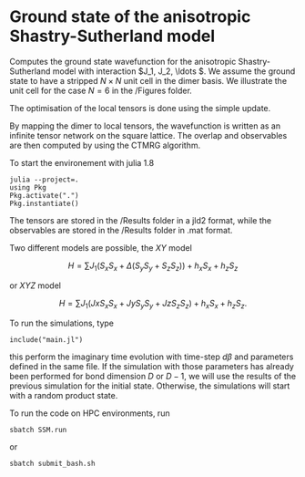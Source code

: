 # Ground state of the anisotropic Shastry-Sutherland model


Computes the ground state wavefunction for the anisotropic Shastry-Sutherland model with interaction $J_1, J_2, \ldots $. We assume the ground state to have a stripped $N\times N$ unit cell in the dimer basis. We illustrate the unit cell for the case $N = 6$ in the /Figures folder.

The optimisation of the local tensors is done using the simple update. 

By mapping the dimer to local tensors, the wavefunction is written as an infinite tensor network on the square lattice. The overlap and observables are then computed by using the CTMRG algorithm.

To start the environement with julia 1.8
```
julia --project=.
using Pkg
Pkg.activate(".")
Pkg.instantiate()
```


The tensors are stored in the /Results folder in a jld2 format, while the observables are stored in the /Results folder in .mat format.

Two different models are possible, the $XY$ model

$$
H = \sum J_1 (S_x S_x + \Delta (S_y S_y + S_z S_z)) + h_x S_x + h_z S_z
$$

or $XYZ$ model

$$
H = \sum J_1 (Jx S_x S_x + Jy S_y S_y + Jz S_z S_z) + h_x S_x + h_z S_z.
$$

To run the simulations, type 

```
include("main.jl")
```
this perform the imaginary time evolution with time-step $d\beta$ and parameters defined in the same file. If the simulation with those parameters has already been performed for bond dimension $D$ or $D-1$, we will use the results of the previous simulation for the initial state. Otherwise, the simulations will start with a random product state. 

To run the code on HPC environments, run

```
sbatch SSM.run
```

or

```
sbatch submit_bash.sh
```
